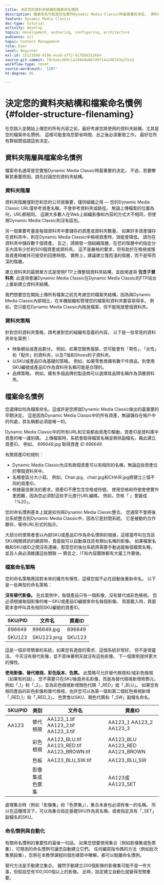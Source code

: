 ```yaml
---
title: 決定您的資料夾結構和檔案命名慣例
description: 檔案命名可能是您在實作Dynamic Media Classic時最重要的決定。 資料夾結構也同樣重要。 瞭解為何這對您的資料夾結構和檔案名稱如此重要且可能採取的方法。
feature: Dynamic Media Classic
doc-type: tutorial
activity: develop
topics: development, authoring, configuring, architecture
audience: all
topic: Content Management
role: User
level: Beginner
exl-id: 15121896-9196-4ce0-aff2-9178563326b4
source-git-commit: f0c6e6cd09c1a2944de667d9f14a2d87d3e2fe1d
workflow-type: tm+mt
source-wordcount: '1207'
ht-degree: 0%

---
```


# 決定您的資料夾結構和檔案命名慣例 {#folder-structure-filenaming}

在您跳入並開始上傳您的所有內容之前，最好考慮您將使用的資料夾結構，尤其是您的檔案命名慣例。 這樣可能會為您節省時間，且之後必須重做工作。 最好在所有群組間協調這些決定。

## 資料夾階層與檔案命名慣例

檔案命名通常是您實施Dynamic Media Classic時最重要的決定。 不過，若要瞭解其重要原因，請先討論您的資料夾結構。

### 資料夾階層

資料夾階層僅對您和您的公司很重要，僅供組織之用 — 您的Dynamic Media Classic URL僅參考資產名稱，不會參考資料夾或路徑。 無論上傳檔案的位置為何，URL都相同。 這跟大多數人在Web上組織影像和內容的方式大不相同，但使用Dynamic Media Classic則沒有區別。

另一個重要考量是每個資料夾中要儲存的資產或資料夾數量。 如果許多資產儲存在資料夾中，則在Dynamic Media Classic中檢視資產時，效能會降低。 請勿在資料夾中儲存數千個資產。 反之，請開發一個組織階層，在您的階層中的指定分支內具有少於約500個資產或資料夾。 這不是嚴格的要求，但有助於在檢視或搜尋資產時維持可接受的回應時間。 實際上，建議建立寬而淺的階層，而不是窄而深的階層。

建立資料夾的最簡單方式是使用FTP上傳整個資料夾結構，並啟用選項 **包含子資料夾**. 此選項會讓Dynamic Media Classic在Dynamic Media Classic的FTP站台上重新建立資料夾結構。

我們想要您在開始上傳所有檔案之前先考慮您的檔案夾結構，因為與Dynamic Media Classic內部相比，在本機組織和管理您的檔案和資料夾要容易得多。 例如，您只能在Dynamic Media Classic內拖放檔案，但不能拖放整個資料夾。

### 資料夾策略

針對您的資料夾策略，請考慮對您的組織有意義的內容。 以下是一些常見的資料夾命名案例：

- 映象網站或產品劃分。 例如，如果您銷售服裝，您可能會有「男性」、「女性」和「配件」的資料夾，以及T恤和Shoes的子資料夾。
- 以SKU或產品ID為基礎的策略。 例如，如果零售商擁有數千件商品，則使用SKU編號或產品ID作為資料夾名稱可能是合理的。
- 品牌策略。 例如，擁有多個品牌的製造商可以選擇其品牌名稱作為頂層資料夾。

## 檔案命名慣例

您選擇如何為檔案命名，這或許是您將就Dynamic Media Classic做出的最重要的早期決定。 這是因為Dynamic Media Classic中的所有資產，無論儲存在帳戶中的何處，其名稱都必須是唯一的。

Dynamic Media Classic中的所有URL和交易都由資產ID驅動，資產ID是資料庫中資產的唯一識別碼。 上傳檔案時，系統會取得檔案名稱並移除副檔名，藉此建立資產ID。 例如， _896649.jpg_ 取得資產 _ID 896649_.

有關資產ID的規則：

- Dynamic Media Classic內沒有兩個資產可以有相同的名稱，無論這些資產位於哪個資料夾中。
- 名稱會區分大小寫。 例如，Chair.jpg、chair.jpg和CHAIR.jpg將建立三個不同的資產ID。
- 依據最佳做法的要求，資產ID不應包含空格或符號。 使用空格和符號會使實作更困難，因為您必須對這些字元進行URL編碼。 例如，空格「 」會變成「%20」。

您的命名慣例基本上就是如何與Dynamic Media Classic整合。 您通常不會將後台系統整合到Dynamic Media Classic中，因為它是封閉系統。 它是被動的合作夥伴，等待URL形式的指示。

大部分的使用者會以內部SKU或產品ID作為命名慣例的根據，這樣當呼叫包含該SKU相關資訊的網頁時，頁面就可以自動尋找具有類似名稱的影像。 如果檔案名稱和SKU或ID之間沒有連線，那麼您的後台系統將需要手動追蹤每個檔案名稱，並且人員必須維護這些關聯 — 簡言之，IT和內容團隊都有大量工作要做。

### 檔案命名策略

您的命名策略應該對未來的擴充有彈性，這樣您就不必在啟動後重新命名。 以下是一些典型的命名策略：

**沒有替代影像。** 在此案例中，每個產品只有一個影像，沒有替代或彩色檢視。 您必須根據每個影像的唯一SKU或產品ID編號來命名每個影像。 頁面載入時，頁面範本會呼叫具有相同SKU編號的資產ID。

| SKU/PID | 文件名 | 資產ID |
| ------- | ---------- | -------- |
| 896649 | 896649.jpg | 896649 |
| SKU123 | SKU123.png | SKU123 |

這是一個非常簡單的系統，如果您有適度的需求，這個系統非常好。 但不是很靈活。 今天沒有替代影像，並不意味著明天就沒有這些影像。 下一個案例提供更大的彈性。

**使用影像、替代檢視、彩色版本、色票。** 此策略可允許替代檢視和/或彩色檢視（如果有的話）。 您不需要只在SKU後面命名影像，而是為替代檢視新增修飾元，例如「_1」和「_2」，並為彩色檢視新增顏色代碼「_RED」或「_BLU」。 如果您有相同產品的彩色影像和替代檢視，也許您可以為第一個和第二個紅色檢視新增「_RED_1」和「_RED_2」。 色票會以SKU、顏色代碼和「_SW」副檔名命名。

| SKU/PID | 类别 | 文件名 | 資產ID |
| ------- | ----------------------- | ------------------------------------------- | ------------------------------- |
| AA123 | 替代檢視 | AA123_1.tif AA123_2.tif AA123_3.tif | AA123_1 AA123_2 AA123_3 |
|  | 彩色檢視 | AA123_BLU.tif AA123_RED.tif AA123_BROWN.tif | AA123_BLU AA123_RED AA123_BROWN |
|  | 色板 | AA123_BLU_SW.tif | AA123_BLU_SW |
|  | 影像集或色票集 |  | AA123或AA123_SET | — |

處理集合時（例如「影像集」和「色票集」），集合本身也必須有唯一的名稱。 所以在這種情況下，可以為集合指定基礎SKU作為其名稱，或者指定具有「_SET」副檔名的SKU。

### 命名慣例與自動化

有關命名慣例的重要性的最後一句話。 如果您想要使用集合（例如影像集或色票集），可預測的命名慣例可讓您自動建立它們。 任何編寫指令碼的方法（例如批次集預設集），您將在本教學課程的個別章節中瞭解，都可以脫離命名慣例。

替代方法是手動建立集合。 雖然手動建立200個影像的影像集可能不是一件大事，但假設您有100,000個以上的影像。 此時，設定建立自動化就變得至關重要。
